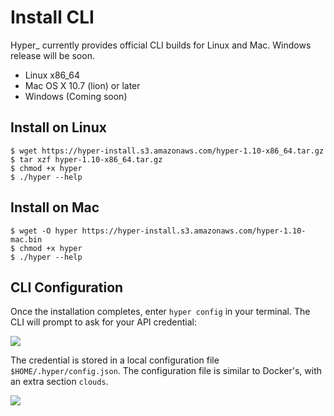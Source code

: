 # Install CLI

Hyper\_ currently provides official CLI builds for Linux and Mac. Windows release will be soon.

- Linux x86_64
- Mac OS X 10.7 (lion) or later
- Windows (Coming soon)

## Install on Linux

    $ wget https://hyper-install.s3.amazonaws.com/hyper-1.10-x86_64.tar.gz
    $ tar xzf hyper-1.10-x86_64.tar.gz
    $ chmod +x hyper
    $ ./hyper --help

## Install on Mac

    $ wget -O hyper https://hyper-install.s3.amazonaws.com/hyper-1.10-mac.bin
    $ chmod +x hyper
    $ ./hyper --help

## CLI Configuration

Once the installation completes, enter `hyper config` in your terminal. The CLI will prompt to ask for your API credential:

![](https://trello-attachments.s3.amazonaws.com/56daae9b816ec930c8d98197/720x143/9fdd9a68694376d4ec62a3d93409e67c/upload_3_18_2016_at_6_11_19_PM.png)

The credential is stored in a local configuration file `$HOME/.hyper/config.json`. The configuration file is similar to Docker's, with an extra section `clouds`.

![](https://trello-attachments.s3.amazonaws.com/56daae9b816ec930c8d98197/635x160/c9caa016982d5884eb06578292c154bf/config.png)
